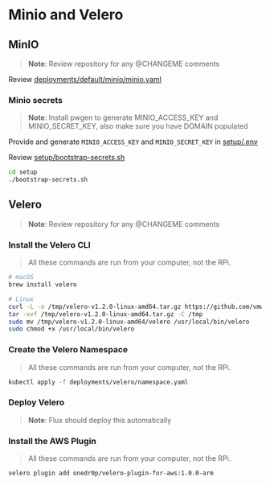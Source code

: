 # Minio and Velero

## MinIO

> **Note**: Review repository for any @CHANGEME comments

Review [deployments/default/minio/minio.yaml](../deployments/default/minio/minio.yaml)

### Minio secrets

> **Note**: Install pwgen to generate MINIO_ACCESS_KEY and MINIO_SECRET_KEY, also make sure you have DOMAIN populated

Provide and generate `MINIO_ACCESS_KEY` and `MINIO_SECRET_KEY` in [setup/.env](../setup)

Review [setup/bootstrap-secrets.sh](../setup/bootstrap-cluster.sh)

```bash
cd setup
./bootstrap-secrets.sh
```

## Velero

> **Note**: Review repository for any @CHANGEME comments

### Install the Velero CLI

> All these commands are run from your computer, not the RPi.

```bash
# macOS
brew install velero

# Linux
curl -L -o /tmp/velero-v1.2.0-linux-amd64.tar.gz https://github.com/vmware-tanzu/velero/releases/download/v1.2.0/velero-v1.2.0-linux-amd64.tar.gz
tar -xvf /tmp/velero-v1.2.0-linux-amd64.tar.gz -C /tmp
sudo mv /tmp/velero-v1.2.0-linux-amd64/velero /usr/local/bin/velero
sudo chmod +x /usr/local/bin/velero
```

### Create the Velero Namespace

> All these commands are run from your computer, not the RPi.

```bash
kubectl apply -f deployments/velero/namespace.yaml
```

### Deploy Velero

> **Note**: Flux should deploy this automatically

### Install the AWS Plugin

> All these commands are run from your computer, not the RPi.

```bash
velero plugin add onedr0p/velero-plugin-for-aws:1.0.0-arm
```
